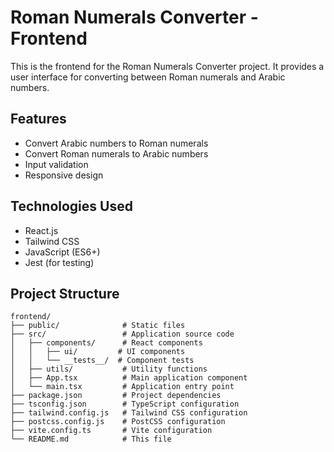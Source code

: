 # Roman Numerals Converter - Frontend

This is the frontend for the Roman Numerals Converter project. It provides a user interface for converting between Roman numerals and Arabic numbers.

## Features

- Convert Arabic numbers to Roman numerals
- Convert Roman numerals to Arabic numbers
- Input validation
- Responsive design

## Technologies Used

- React.js
- Tailwind CSS
- JavaScript (ES6+)
- Jest (for testing)

## Project Structure

```
frontend/
├── public/              # Static files
├── src/                 # Application source code
│   ├── components/      # React components
│   │   ├── ui/         # UI components
│   │   └── __tests__/  # Component tests
│   ├── utils/           # Utility functions
│   ├── App.tsx          # Main application component
│   └── main.tsx         # Application entry point
├── package.json         # Project dependencies
├── tsconfig.json        # TypeScript configuration
├── tailwind.config.js   # Tailwind CSS configuration
├── postcss.config.js    # PostCSS configuration
├── vite.config.ts       # Vite configuration
└── README.md            # This file
```